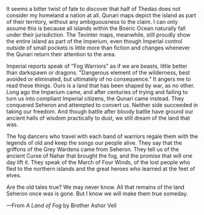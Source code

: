 It seems a bitter twist of fate to discover that half of Thedas does not consider my homeland a nation at all. Qunari maps depict the island as part of their territory, without any ambiguousness to the claim. I can only assume this is because all islands within the Boeric Ocean naturally fall under their jurisdiction. The Tevinter maps, meanwhile, still proudly show the entire island as part of the Imperium, even though Imperial control outside of small pockets is little more than fiction and changes whenever the Qunari return their attention to the area.

Imperial reports speak of "Fog Warriors" as if we are beasts, little better than darkspawn or dragons. "Dangerous element of the wilderness, best avoided or eliminated, but ultimately of no consequence." It angers me to read these things. Ours is a land that has been shaped by war, as no other. Long ago the Imperium came, and after centuries of trying and failing to turn us into compliant Imperial citizens, the Qunari came instead. They conquered Seheron and attempted to convert us. Neither side succeeded in taking our freedom. And though battle after bloody battle have ground our ancient halls of wisdom practically to dust, we still dream of the land that was.

The fog dancers who travel with each band of warriors regale them with the legends of old and keep the songs our people alive. They say that the griffons of the Grey Wardens came from Seheron. They tell us of the ancient Curse of Nahar that brought the fog, and the promise that will one day lift it. They speak of the March of Four Winds, of the lost people who fled to the northern islands and the great heroes who learned at the feet of elves.

Are the old tales true? We may never know. All that remains of the land Seheron once was is gone. But I know we will make them true someday.

—From <i> A Land of Fog </i> by Brother Ashor Vell
